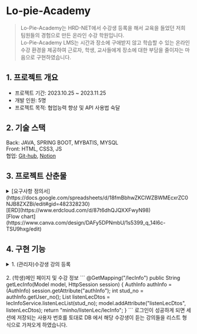 # Lo-pie-Academy
>Lo-Pie-Academy는 HRD-NET에서 수강생 등록을 해서 교육을 들었던 저희 팀원들의 경험으로 만든 온라인 수강 학원입니다.<br>
Lo-Pie-Academy LMS는 시간과 장소에 구애받지 않고 학습할 수 있는 온라인 수강 환경을 제공하여 근로자, 학생, 교사들에게 장소에 대한 부담을 줄이자는 마음으로 구현하였습니다.

## 1. 프로젝트 개요
* 프로젝트 기간: 2023.10.25 ~ 2023.11.25   
* 개발 인원:  5명
* 프로젝트 목적: 협업능력 향상 및 API 사용법 숙달

## 2. 기술 스택
Back: JAVA, SPRING BOOT, MYBATIS, MYSQL<br>
Front: HTML, CSS3, JS<br>
협업: [Git-hub](https://github.com/Jlostcode/LPuniv), [Notion](https://www.notion.so/Lo-Pie-6af789c9063843fd8fbc2669c6278372)<br>

## 3. 프로젝트 산춘물

<details>
<summary>[요구사항 정의서](https://docs.google.com/spreadsheets/d/18fmBbhwZKClWZBWMEcxrZC0NJB8ZXZBi/edit#gid=482328230)</summary>
<div markdown="1">
<img src="https://github.com/Hong5743/Lo-pie-Academy/assets/136396772/6a74ecb6-8845-4c6e-ac67-eb08af8d02e2" width="600" height="400" alt="요구사항 정의서"/>
</div>
</details>
[ERD](https://www.erdcloud.com/d/87t6dhQJQXXFwyN98)
<br>
[Flow chart](https://www.canva.com/design/DAFy5DPNmbU/1s5399_q_14I6c-TSU9hxg/edit)
<div markdown="1">

## 4. 구현 기능

<details>
<summary>1. (관리자)수강생 강의 등록</summary>
프로젝트의 수강생 명단과 수강 정보를 HRD-NET에서 엑셀 파일로 받는다고 가정을 하고 진행하였기에,<br>
Lo-Pie-Academy에서 진행되는 수강 신청은 관리자만의 기능이 되었습니다.<br>

```
//Controller 코드
 @PostMapping("/stuList")
    public String uploadStu(@RequestParam(value = "stud_no[]") List<Integer> stud_no,
                            @RequestParam(value = "occ_NO[]") List<Integer> occ_NO) {
        System.out.println("stud_no : " + stud_no);
        System.out.println("occ_NO : " + occ_NO);
        for (Integer stu : stud_no) {
            for (Integer integer : occ_NO) {
                StudentLecDto studentLecDto = studentLecService.selectClass(stu, integer);
                System.out.println("studentLecDto========================"+studentLecDto);
                if (studentLecDto == null) {
                    studentLecService.insertClass(stu, integer);
                } else {
                    stud_no = null;
                    occ_NO = null;
                    return "null";
                }
            }
        }
        return "redirect:/stuLec/stuList";
    }
```
처음 리스트 형식으로 체크박스의 값을 받지 않았을 때에는 다중 선택을 하면 오류가 발생하여, 체크박스 선택 시 리스트 형식으로 데이터를 받아와 다중 선택 기능 구현하였습니다.

</details>
<br>
2. (학생)메인 페이지 및 수강 정보
```
@GetMapping("/lecInfo")
    public String getLecInfo(Model model, HttpSession session) {
        AuthInfo authInfo = (AuthInfo) session.getAttribute("authInfo");
        int stud_no = authInfo.getUser_no();
        List<LecDto> listenLecDtos = lecInfoService.listenLecList(stud_no);
        model.addAttribute("listenLecDtos", listenLecDtos);
        return "minho/listenLec/lecInfo";
    }
```
로그인이 성공하게 되면 세션에 저장되는 사용자 번호를 토대로 DB 에서 해당 수강생이 듣는 강의들을 리스트 형식으로 가져오게 하였습니다.


